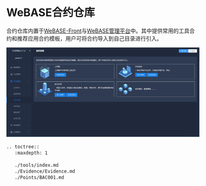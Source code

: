 # WeBASE合约仓库

合约仓库内置于[WeBASE-Front](../WeBASE-Install/developer.html)与[WeBASE管理平台](../WeBASE-Console-Suit/index.html)中。其中提供常用的工具合约和推荐应用合约模板，用户可将合约导入到自己目录进行引入。

  ![](./contract.png)

```eval_rst
.. toctree::
   :maxdepth: 1

   ./tools/index.md
   ./Evidence/Evidence.md
   ./Points/BAC001.md
```